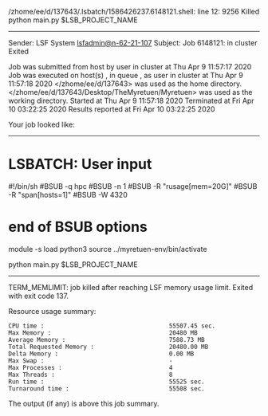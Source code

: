 /zhome/ee/d/137643/.lsbatch/1586426237.6148121.shell: line 12:  9256 Killed                  python main.py $LSB_PROJECT_NAME

------------------------------------------------------------
Sender: LSF System <lsfadmin@n-62-21-107>
Subject: Job 6148121: <NNAgent0network-50-50-50-50-50-50> in cluster <dcc> Exited

Job <NNAgent0network-50-50-50-50-50-50> was submitted from host <n-62-27-21> by user <s183905> in cluster <dcc> at Thu Apr  9 11:57:17 2020
Job was executed on host(s) <n-62-21-107>, in queue <hpc>, as user <s183905> in cluster <dcc> at Thu Apr  9 11:57:18 2020
</zhome/ee/d/137643> was used as the home directory.
</zhome/ee/d/137643/Desktop/TheMyretuen/Myretuen> was used as the working directory.
Started at Thu Apr  9 11:57:18 2020
Terminated at Fri Apr 10 03:22:25 2020
Results reported at Fri Apr 10 03:22:25 2020

Your job looked like:

------------------------------------------------------------
# LSBATCH: User input
#!/bin/sh
#BSUB -q hpc
#BSUB -n 1
#BSUB -R "rusage[mem=20G]"
#BSUB -R "span[hosts=1]"
#BSUB -W 4320
# end of BSUB options

module -s load python3
source ../myretuen-env/bin/activate

python main.py $LSB_PROJECT_NAME


------------------------------------------------------------

TERM_MEMLIMIT: job killed after reaching LSF memory usage limit.
Exited with exit code 137.

Resource usage summary:

    CPU time :                                   55507.45 sec.
    Max Memory :                                 20480 MB
    Average Memory :                             7588.73 MB
    Total Requested Memory :                     20480.00 MB
    Delta Memory :                               0.00 MB
    Max Swap :                                   -
    Max Processes :                              4
    Max Threads :                                8
    Run time :                                   55525 sec.
    Turnaround time :                            55508 sec.

The output (if any) is above this job summary.

